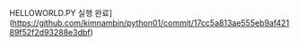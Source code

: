HELLOWORLD.PY 실행 완료](https://github.com/kimnambin/python01/commit/17cc5a813ae555eb9af42189f52f2d93288e3dbf)